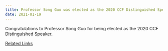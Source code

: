 ```yaml
---
title: Professor Song Guo was elected as the 2020 CCF Distinguished Speaker
date: 2021-01-19
---
```


Congratulations to Professor Song Guo for being elected as the 2020 CCF Distinguished Speaker.

<!--more-->

[Related Links](https://www.ccf.org.cn/Membership/Individual_member/Updates/2021-01-19/721988.shtml)